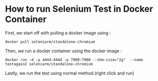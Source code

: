 # How to run Selenium Test in Docker Container

First, we start off with pulling a docker image using :

` docker pull seleniarm/standalone-chromium  `


Then, we run a docker container using the docker image :

` docker run -d -p 4444:4444 -p 7900:7900 --shm-size="2g"  --name testagain2 seleniarm/standalone-chromium  `

Lastly, we run the test using normal method.(right click and run)

